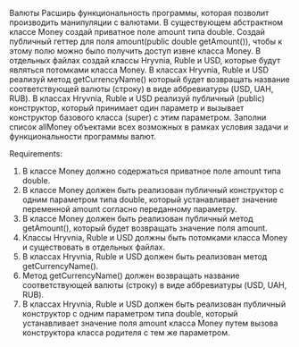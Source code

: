 Валюты
Расширь функциональность программы, которая позволит производить манипуляции с валютами.
В существующем абстрактном классе Money создай приватное поле amount типа double.
Создай публичный геттер для поля amount(public double getAmount()), чтобы к этому полю можно было получить доступ извне класса Money.
В отдельных файлах создай классы Hryvnia, Ruble и USD, которые будут являться потомками класса Money.
В классах Hryvnia, Ruble и USD реализуй метод getCurrencyName() который будет возвращать название соответствующей валюты (строку) в виде аббревиатуры (USD, UAH, RUB).
В классах Hryvnia, Ruble и USD реализуй публичный (public) конструктор, который принимает один параметр и вызывает конструктор базового класса (super) с этим параметром.
Заполни список allMoney объектами всех возможных в рамках условия задачи и функциональности программы валют.

Requirements:
1. В классе Money должно содержаться приватное поле amount типа double.
2. В классе Money должен быть реализован публичный конструктор с одним параметром типа double, который устанавливает значение переменной amount согласно переданному параметру.
3. В классе Money должен быть реализован публичный метод getAmount(), который будет возвращать значение поля amount.
4. Классы Hryvnia, Ruble и USD должны быть потомками класса Money и существовать в отдельных файлах.
5. В классах Hryvnia, Ruble и USD должен быть реализован метод getCurrencyName().
6. Метод getCurrencyName() должен возвращать название соответствующей валюты (строку) в виде аббревиатуры (USD, UAH, RUB).
7. В классах Hryvnia, Ruble и USD должен быть реализован публичный конструктор с одним параметром типа double, который устанавливает значение поля amount класса Money путем вызова конструктора класса родителя c тем же параметром.
